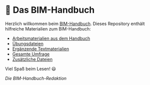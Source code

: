 # 📕 Das BIM-Handbuch

Herzlich willkommen beim [BIM-Handbuch](https://www.bimhandbuch.at). Dieses Repository enthält hilfreiche Materialien zum BIM-Handbuch:

- [Arbeitsmaterialien aus dem Handbuch](/01_Arbeitsmaterialien%20aus%20dem%20Handbuch)
- [Übungsdateien](/02_Übungsdateien)
- [Ergänzende Textmaterialien](/03_Ergänzende%20Textmaterialien%20zum%20Handbuch)
- [Gesamte Umfrage](/04_Gesamte%20Umfrage%20zum%20Handbuch)
- [Zusätzliche Dateien](/05_Weitere%20nützliche%20Dateien)

Viel Spaß beim Lesen! 😃

*Die BIM-Handbuch-Redaktion*
